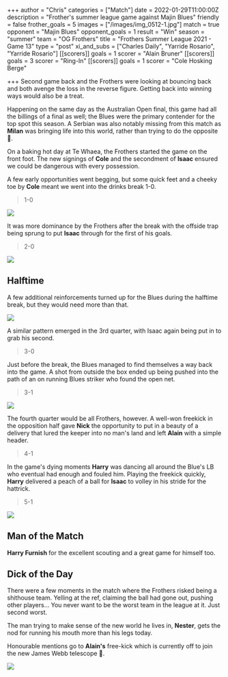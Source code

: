 +++
author = "Chris"
categories = ["Match"]
date = 2022-01-29T11:00:00Z
description = "Frother's summer league game against Majin Blues"
friendly = false
frother_goals = 5
images = ["/images/img_0512-1.jpg"]
match = true
opponent = "Majin Blues"
opponent_goals = 1
result = "Win"
season = "summer"
team = "OG Frothers"
title = "Frothers Summer League 2021 - Game 13"
type = "post"
xi_and_subs = ["Charles Daily", "Yarride Rosario", "Yarride Rosario"]
[[scorers]]
goals = 1
scorer = "Alain Bruner"
[[scorers]]
goals = 3
scorer = "Ring-In"
[[scorers]]
goals = 1
scorer = "Cole Hosking Berge"

+++
Second game back and the Frothers were looking at bouncing back and both avenge the loss in the reverse figure. Getting back into winning ways would also be a treat.

Happening on the same day as the Australian Open final, this game had all the billings of a final as well; the Blues were the primary contender for the top spot this season. A Serbian was also notably missing from this match as **Milan** was bringing life into this world, rather than trying to do the opposite 👀.

On a baking hot day at Te Whaea, the Frothers started the game on the front foot. The new signings of **Cole** and the secondment of **Isaac** ensured we could be dangerous with every possession.

A few early opportunities went begging, but some quick feet and a cheeky toe by **Cole** meant we went into the drinks break 1-0.

> 1-0

![](/images/img_0517-1.jpg)

It was more dominance by the Frothers after the break with the offside trap being sprung to put **Isaac** through for the first of his goals.

> 2-0

![](/images/img_0520-1.jpg)

## Halftime

A few additional reinforcements turned up for the Blues during the halftime break, but they would need more than that.

![](/images/img_0516-1.jpg)

A similar pattern emerged in the 3rd quarter, with Isaac again being put in to grab his second.

> 3-0

Just before the break, the Blues managed to find themselves a way back into the game. A shot from outside the box ended up being pushed into the path of an on running Blues striker who found the open net.

> 3-1

![](/images/img_0525-1.jpg)

The fourth quarter would be all Frothers, however. A well-won freekick in the opposition half gave **Nick** the opportunity to put in a beauty of a delivery that lured the keeper into no man's land and left **Alain** with a simple header.

> 4-1

In the game's dying moments **Harry** was dancing all around the Blue's LB who eventual had enough and fouled him. Playing the freekick quickly, **Harry** delivered a peach of a ball for **Isaac** to volley in his stride for the hattrick.

> 5-1

![](/images/img_0539-1.jpg)

## Man of the Match

**Harry Furnish** for the excellent scouting and a great game for himself too.

## Dick of the Day

There were a few moments in the match where the Frothers risked being a shithouse team. Yelling at the ref, claiming the ball had gone out, pushing other players... You never want to be the worst team in the league at it. Just second worst.

The man trying to make sense of the new world he lives in, **Nester**, gets the nod for running his mouth more than his legs today.

Honourable mentions go to **Alain's** free-kick which is currently off to join the new James Webb telescope 🔭.

![](/images/img_0529-1.jpg)